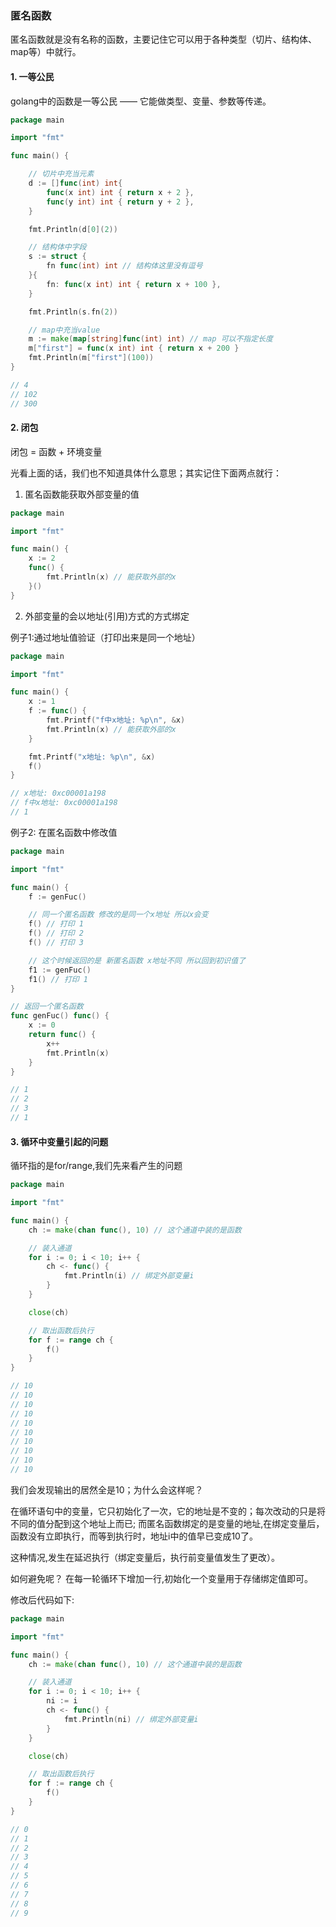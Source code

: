 ### 匿名函数
匿名函数就是没有名称的函数，主要记住它可以用于各种类型（切片、结构体、map等）中就行。

#### 1. 一等公民
golang中的函数是一等公民 —— 它能做类型、变量、参数等传递。
```go
package main

import "fmt"

func main() {

	// 切片中充当元素
	d := []func(int) int{
		func(x int) int { return x + 2 },
		func(y int) int { return y + 2 },
	}

	fmt.Println(d[0](2))

	// 结构体中字段
	s := struct {
		fn func(int) int // 结构体这里没有逗号
	}{
		fn: func(x int) int { return x + 100 },
	}

	fmt.Println(s.fn(2))

	// map中充当value
	m := make(map[string]func(int) int) // map 可以不指定长度
	m["first"] = func(x int) int { return x + 200 }
	fmt.Println(m["first"](100))
}

// 4
// 102
// 300
```

#### 2. 闭包
闭包 = 函数 + 环境变量

光看上面的话，我们也不知道具体什么意思；其实记住下面两点就行：
1. 匿名函数能获取外部变量的值
```go
package main

import "fmt"

func main() {
	x := 2
	func() {
		fmt.Println(x) // 能获取外部的x
	}()
}
```

2. 外部变量的会以地址(引用)方式的方式绑定

例子1:通过地址值验证（打印出来是同一个地址）
```go
package main

import "fmt"

func main() {
	x := 1
	f := func() {
		fmt.Printf("f中x地址: %p\n", &x)
		fmt.Println(x) // 能获取外部的x
	}

	fmt.Printf("x地址: %p\n", &x)
	f()
}

// x地址: 0xc00001a198
// f中x地址: 0xc00001a198
// 1
```

例子2: 在匿名函数中修改值

```go
package main

import "fmt"

func main() {
	f := genFuc()

	// 同一个匿名函数 修改的是同一个x地址 所以x会变
	f() // 打印 1
	f() // 打印 2
	f() // 打印 3

	// 这个时候返回的是 新匿名函数 x地址不同 所以回到初识值了
	f1 := genFuc()
	f1() // 打印 1
}

// 返回一个匿名函数
func genFuc() func() {
	x := 0
	return func() {
		x++
		fmt.Println(x)
	}
}

// 1
// 2
// 3
// 1
```

#### 3. 循环中变量引起的问题
循环指的是for/range,我们先来看产生的问题

```go
package main

import "fmt"

func main() {
	ch := make(chan func(), 10) // 这个通道中装的是函数

	// 装入通道
	for i := 0; i < 10; i++ {
		ch <- func() {
			fmt.Println(i) // 绑定外部变量i
		}
	}

	close(ch)

	// 取出函数后执行
	for f := range ch {
		f()
	}
}

// 10
// 10
// 10
// 10
// 10
// 10
// 10
// 10
// 10
// 10
```
我们会发现输出的居然全是10；为什么会这样呢？ 

在循环语句中的变量，它只初始化了一次，它的地址是不变的；每次改动的只是将不同的值分配到这个地址上而已;
而匿名函数绑定的是变量的地址,在绑定变量后，函数没有立即执行，而等到执行时，地址i中的值早已变成10了。

这种情况,发生在延迟执行（绑定变量后，执行前变量值发生了更改）。

如何避免呢？
在每一轮循环下增加一行,初始化一个变量用于存储绑定值即可。

修改后代码如下:
```go
package main

import "fmt"

func main() {
	ch := make(chan func(), 10) // 这个通道中装的是函数

	// 装入通道
	for i := 0; i < 10; i++ {
		ni := i
		ch <- func() {
			fmt.Println(ni) // 绑定外部变量i
		}
	}

	close(ch)

	// 取出函数后执行
	for f := range ch {
		f()
	}
}

// 0
// 1
// 2
// 3
// 4
// 5
// 6
// 7
// 8
// 9
```





